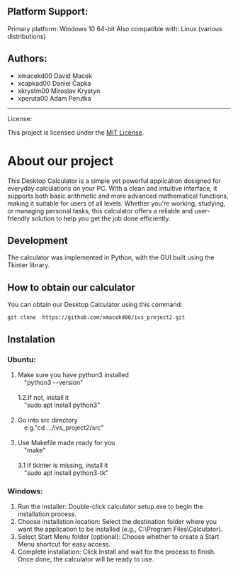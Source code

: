 Platform Support:
----------------

Primary platform: Windows 10 64-bit
Also compatible with: Linux (various distributions)

Authors:
-----------

- xmacekd00 David Macek
- xcapkad00 Daniel Čapka
- xkrystm00 Miroslav Krystyn
- xperuta00 Adam Perutka

-----------
License:

This project is licensed under the [MIT License](LICENSE.md).


# About our project
This Desktop Calculator is a simple yet powerful application designed for everyday calculations on your PC. With a clean and intuitive interface, it supports both basic arithmetic and more advanced mathematical functions, making it suitable for users of all levels. Whether you're working, studying, or managing personal tasks, this calculator offers a reliable and user-friendly solution to help you get the job done efficiently.

## Development
The calculator was implemented in Python, with the GUI built using the Tkinter library. 

## How to obtain our calculator
You can obtain our Desktop Calculator using this command:

`git clone  https://github.com/xmacekd00/ivs_project2.git`

## Instalation

### Ubuntu:
1. Make sure you have python3 installed <br>
&emsp;"python3 --version"<br><br>
1.2.If not, install it <br>
&emsp;"sudo apt install python3"<br><br>
2. Go into src directory <br>
&emsp;e.g."cd .../ivs_project2/src"<br><br>
3. Use Makefile made ready for you<br>
&emsp;"make"<br><br>
3.1 If tkinter is missing, install it <br>
&emsp;"sudo apt install python3-tk"<br>

### Windows: 
1. Run the installer: Double-click calculator setup.exe to begin the installation
process.
2. Choose installation location: Select the destination folder where you want the
application to be installed (e.g., C:\Program Files\Calculator).
3. Select Start Menu folder (optional): Choose whether to create a Start Menu
shortcut for easy access.
4. Complete installation: Click Install and wait for the process to finish. Once
done, the calculator will be ready to use.
